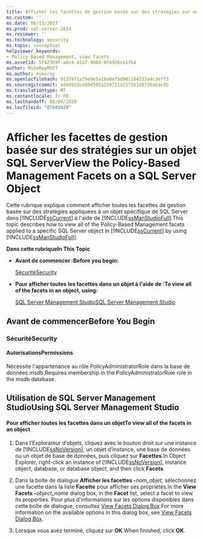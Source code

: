```yaml
---
title: Afficher les facettes de gestion basée sur des stratégies sur un objet SQL Server | Microsoft Docs
ms.custom: ''
ms.date: 06/13/2017
ms.prod: sql-server-2014
ms.reviewer: ''
ms.technology: security
ms.topic: conceptual
helpviewer_keywords:
- Policy-Based Management, view facets
ms.assetid: 5f423b9f-a6c4-41a7-9d8d-8f4926ce1fb4
author: MikeRayMSFT
ms.author: mikeray
ms.openlocfilehash: 9137971a79e9e5a18e0ef5d901184133a4c3eff3
ms.sourcegitcommit: ad4d92dce894592a259721a1571b1d8736abacdb
ms.translationtype: MT
ms.contentlocale: fr-FR
ms.lasthandoff: 08/04/2020
ms.locfileid: "87603428"
---
```

# <a name="view-the-policy-based-management-facets-on-a-sql-server-object"></a><span data-ttu-id="f0ab3-102">Afficher les facettes de gestion basée sur des stratégies sur un objet SQL Server</span><span class="sxs-lookup"><span data-stu-id="f0ab3-102">View the Policy-Based Management Facets on a SQL Server Object</span></span>
  <span data-ttu-id="f0ab3-103">Cette rubrique explique comment afficher toutes les facettes de gestion basée sur des stratégies appliquées à un objet spécifique de SQL Server dans [!INCLUDE[ssCurrent](../../includes/sscurrent-md.md)] à l'aide de [!INCLUDE[ssManStudioFull](../../includes/ssmanstudiofull-md.md)].</span><span class="sxs-lookup"><span data-stu-id="f0ab3-103">This topic describes how to view all of the Policy-Based Management facets applied to a specific SQL Server object in [!INCLUDE[ssCurrent](../../includes/sscurrent-md.md)] by using [!INCLUDE[ssManStudioFull](../../includes/ssmanstudiofull-md.md)].</span></span>  
  
 <span data-ttu-id="f0ab3-104">**Dans cette rubrique**</span><span class="sxs-lookup"><span data-stu-id="f0ab3-104">**In This Topic**</span></span>  
  
-   <span data-ttu-id="f0ab3-105">**Avant de commencer :**</span><span class="sxs-lookup"><span data-stu-id="f0ab3-105">**Before you begin:**</span></span>  
  
     [<span data-ttu-id="f0ab3-106">Sécurité</span><span class="sxs-lookup"><span data-stu-id="f0ab3-106">Security</span></span>](#Security)  
  
-   <span data-ttu-id="f0ab3-107">**Pour afficher toutes les facettes dans un objet à l'aide de :**</span><span class="sxs-lookup"><span data-stu-id="f0ab3-107">**To view all of the facets in an object, using:**</span></span>  
  
     [<span data-ttu-id="f0ab3-108">SQL Server Management Studio</span><span class="sxs-lookup"><span data-stu-id="f0ab3-108">SQL Server Management Studio</span></span>](#SSMSProcedure)  
  
##  <a name="before-you-begin"></a><a name="BeforeYouBegin"></a> <span data-ttu-id="f0ab3-109">Avant de commencer</span><span class="sxs-lookup"><span data-stu-id="f0ab3-109">Before You Begin</span></span>  
  
###  <a name="security"></a><a name="Security"></a> <span data-ttu-id="f0ab3-110">Sécurité</span><span class="sxs-lookup"><span data-stu-id="f0ab3-110">Security</span></span>  
  
####  <a name="permissions"></a><a name="Permissions"></a> <span data-ttu-id="f0ab3-111">Autorisations</span><span class="sxs-lookup"><span data-stu-id="f0ab3-111">Permissions</span></span>  
 <span data-ttu-id="f0ab3-112">Nécessite l'appartenance au rôle PolicyAdministratorRole dans la base de données msdb.</span><span class="sxs-lookup"><span data-stu-id="f0ab3-112">Requires membership in the PolicyAdministratorRole role in the msdb database.</span></span>  
  
##  <a name="using-sql-server-management-studio"></a><a name="SSMSProcedure"></a> <span data-ttu-id="f0ab3-113">Utilisation de SQL Server Management Studio</span><span class="sxs-lookup"><span data-stu-id="f0ab3-113">Using SQL Server Management Studio</span></span>  
  
#### <a name="to-view-all-of-the-facets-in-an-object"></a><span data-ttu-id="f0ab3-114">Pour afficher toutes les facettes dans un objet</span><span class="sxs-lookup"><span data-stu-id="f0ab3-114">To view all of the facets in an object</span></span>  
  
1.  <span data-ttu-id="f0ab3-115">Dans l’Explorateur d’objets, cliquez avec le bouton droit sur une instance de [!INCLUDE[ssNoVersion](../../includes/ssnoversion-md.md)], un objet d’instance, une base de données ou un objet de base de données, puis cliquez sur **Facettes**.</span><span class="sxs-lookup"><span data-stu-id="f0ab3-115">In Object Explorer, right-click an instance of [!INCLUDE[ssNoVersion](../../includes/ssnoversion-md.md)], instance object, database, or database object, and then click **Facets**.</span></span>  
  
2.  <span data-ttu-id="f0ab3-116">Dans la boîte de dialogue **Afficher les facettes -**_nom_objet_, sélectionnez une facette dans la liste **Facette** pour afficher ses propriétés.</span><span class="sxs-lookup"><span data-stu-id="f0ab3-116">In the **View Facets -**_object_name_ dialog box, in the **Facet** list, select a facet to view its properties.</span></span> <span data-ttu-id="f0ab3-117">Pour plus d'informations sur les options disponibles dans cette boîte de dialogue, consultez [View Facets Dialog Box](view-facets-dialog-box.md).</span><span class="sxs-lookup"><span data-stu-id="f0ab3-117">For more information on the available options in this dialog box, see [View Facets Dialog Box](view-facets-dialog-box.md).</span></span>  
  
3.  <span data-ttu-id="f0ab3-118">Lorsque vous avez terminé, cliquez sur **OK**.</span><span class="sxs-lookup"><span data-stu-id="f0ab3-118">When finished, click **OK**.</span></span>  
  
  
